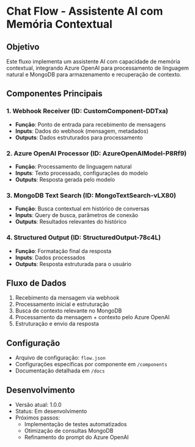 # Chat Flow - Assistente AI com Memória Contextual

## Objetivo
Este fluxo implementa um assistente AI com capacidade de memória contextual, integrando Azure OpenAI para processamento de linguagem natural e MongoDB para armazenamento e recuperação de contexto.

## Componentes Principais

### 1. Webhook Receiver (ID: CustomComponent-DDTxa)
- **Função**: Ponto de entrada para recebimento de mensagens
- **Inputs**: Dados do webhook (mensagem, metadados)
- **Outputs**: Dados estruturados para processamento

### 2. Azure OpenAI Processor (ID: AzureOpenAIModel-P8Rf9)
- **Função**: Processamento de linguagem natural
- **Inputs**: Texto processado, configurações do modelo
- **Outputs**: Resposta gerada pelo modelo

### 3. MongoDB Text Search (ID: MongoTextSearch-vLX80)
- **Função**: Busca contextual em histórico de conversas
- **Inputs**: Query de busca, parâmetros de conexão
- **Outputs**: Resultados relevantes do histórico

### 4. Structured Output (ID: StructuredOutput-78c4L)
- **Função**: Formatação final da resposta
- **Inputs**: Dados processados
- **Outputs**: Resposta estruturada para o usuário

## Fluxo de Dados
1. Recebimento da mensagem via webhook
2. Processamento inicial e estruturação
3. Busca de contexto relevante no MongoDB
4. Processamento da mensagem + contexto pelo Azure OpenAI
5. Estruturação e envio da resposta

## Configuração
- Arquivo de configuração: `flow.json`
- Configurações específicas por componente em `/components`
- Documentação detalhada em `/docs`

## Desenvolvimento
- Versão atual: 1.0.0
- Status: Em desenvolvimento
- Próximos passos:
  - Implementação de testes automatizados
  - Otimização de consultas MongoDB
  - Refinamento do prompt do Azure OpenAI 